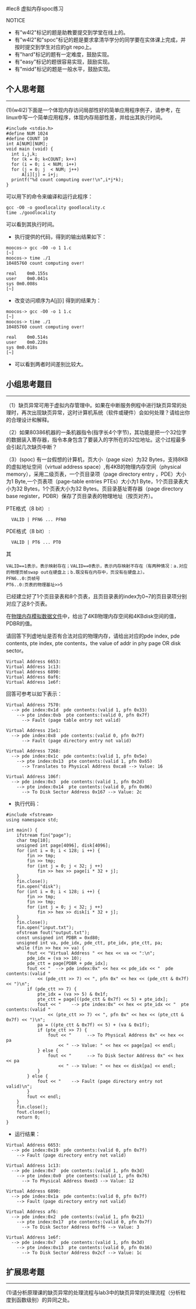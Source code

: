 #lec8 虚拟内存spoc练习


NOTICE
- 有"w4l2"标记的题是助教要提交到学堂在线上的。
- 有"w4l2"和"spoc"标记的题是要求拿清华学分的同学要在实体课上完成，并按时提交到学生对应的git repo上。
- 有"hard"标记的题有一定难度，鼓励实现。
- 有"easy"标记的题很容易实现，鼓励实现。
- 有"midd"标记的题是一般水平，鼓励实现。


## 个人思考题
---
(1)(w4l2)下面是一个体现内存访问局部性好的简单应用程序例子，请参考，在linux中写一个简单应用程序，体现内存局部性差，并给出其执行时间。
```
#include <stdio.h>
#define NUM 1024
#define COUNT 10
int A[NUM][NUM];
void main (void) {
  int i,j,k;
  for (k = 0; k<COUNT; k++)
  for (i = 0; i < NUM; i++)
  for (j = 0; j	 < NUM; j++)
      A[i][j] = i+j;
  printf("%d count computing over!\n",i*j*k);
}
```
可以用下的命令来编译和运行此程序：
```
gcc -O0 -o goodlocality goodlocality.c
time ./goodlocality
```
可以看到其执行时间。

- 执行提供的代码，得到的输出结果如下：
```
moocos-> gcc -O0 -o 1 1.c
[~]
moocos-> time ./1
10485760 count computing over!

real	0m0.155s
user	0m0.041s
sys	0m0.008s
[~]

```
- 改变访问顺序为A[j][i] 得到的结果为：
```
moocos-> gcc -O0 -o 1 1.c
[~]
moocos-> time ./1
10485760 count computing over!

real	0m0.514s
user	0m0.220s
sys	0m0.018s
[~]

```
- 可以看到两者时间差别比较大。

## 小组思考题目
----

（1）缺页异常可用于虚拟内存管理中。如果在中断服务例程中进行缺页异常的处理时，再次出现缺页异常，这时计算机系统（软件或硬件）会如何处理？请给出你的合理设计和解释。

（2）如果80386机器的一条机器指令(指字长4个字节)，其功能是把一个32位字的数据装入寄存器，指令本身包含了要装入的字所在的32位地址。这个过程最多会引起几次缺页中断？

（3）(spoc) 有一台假想的计算机，页大小（page size）为32 Bytes，支持8KB的虚拟地址空间（virtual address space）,有4KB的物理内存空间（physical memory），采用二级页表，一个页目录项（page directory entry ，PDE）大小为1 Byte,一个页表项（page-table entries
PTEs）大小为1 Byte，1个页目录表大小为32 Bytes，1个页表大小为32 Bytes。页目录基址寄存器（page directory base register，PDBR）保存了页目录表的物理地址（按页对齐）。

PTE格式（8 bit） :
```
  VALID | PFN6 ... PFN0
```
PDE格式（8 bit） :
```
  VALID | PT6 ... PT0
```
其
```
VALID==1表示，表示映射存在；VALID==0表示，表示内存映射不存在（有两种情况：a.对应的物理页帧swap out在硬盘上；b.既没有在内存中，页没有在硬盘上）。
PFN6..0:页帧号
PT6..0:页表的物理基址>>5
```

已经建立好了1个页目录表和8个页表，且页目录表的index为0~7的页目录项分别对应了这8个页表。

在[物理内存模拟数据文件](./04-1-spoc-memdiskdata.md)中，给出了4KB物理内存空间和4KBdisk空间的值，PDBR的值。

请回答下列虚地址是否有合法对应的物理内存，请给出对应的pde index, pde contents, pte index, pte contents，the value of addr in phy page OR disk sector。
```
Virtual Address 6653:
Virtual Address 1c13:
Virtual Address 6890:
Virtual Address 0af6:
Virtual Address 1e6f:
```

回答可参考以如下表示：
```
Virtual Address 7570:
  --> pde index:0x1d  pde contents:(valid 1, pfn 0x33)
    --> pte index:0xb  pte contents:(valid 0, pfn 0x7f)
      --> Fault (page table entry not valid)
      
Virtual Address 21e1:
  --> pde index:0x8  pde contents:(valid 0, pfn 0x7f)
      --> Fault (page directory entry not valid)

Virtual Address 7268:
  --> pde index:0x1c  pde contents:(valid 1, pfn 0x5e)
    --> pte index:0x13  pte contents:(valid 1, pfn 0x65)
      --> Translates to Physical Address 0xca8 --> Value: 16

Virtual Address 106f:
  --> pde index:0x3  pde contents:(valid 1, pfn 0x2d)
    --> pte index:0x14  pte contents:(valid 0, pfn 0x06)
      --> To Disk Sector Address 0x167 --> Value: 2c
```
- 执行代码：
```
#include <fstream>
using namespace std;

int main() {
    ifstream fin("page");
    char tmp[10];
    unsigned int page[4096], disk[4096];
    for (int i = 0; i < 128; i ++) {
        fin >> tmp;
        fin >> tmp;
        for (int j = 0; j < 32; j ++)
            fin >> hex >> page[i * 32 + j];
    }
    fin.close();
    fin.open("disk");
    for (int i = 0; i < 128; i ++) {
        fin >> tmp;
        fin >> tmp;
        for (int j = 0; j < 32; j ++)
            fin >> hex >> disk[i * 32 + j];
    }
    fin.close();
    fin.open("input.txt");
    ofstream fout("output.txt");
    const unsigned int PDBR = 0xd80;
    unsigned int va, pde_idx, pde_ctt, pte_idx, pte_ctt, pa;
    while (fin >> hex >> va) {
        fout << "Virtual Address " << hex << va << ":\n";
        pde_idx = (va >> 10);
        pde_ctt = page[PDBR + pde_idx];
        fout << "  --> pde index:0x" << hex << pde_idx << "  pde contents:(valid " 
            << (pde_ctt >> 7) << ", pfn 0x" << hex << (pde_ctt & 0x7f) << ")\n";
        if (pde_ctt >> 7) {
            pte_idx = (va >> 5) & 0x1f;
            pte_ctt = page[((pde_ctt & 0x7f) << 5) + pte_idx];
            fout << "    --> pte index:0x" << hex << pte_idx << "  pte contents:(valid "
                << (pte_ctt >> 7) << ", pfn 0x" << hex << (pte_ctt & 0x7f) << ")\n";
            pa = ((pte_ctt & 0x7f) << 5) + (va & 0x1f);
            if (pte_ctt >> 7) {
                fout << "      --> To Physical Address 0x" << hex << pa
                    << " --> Value: " << hex << page[pa] << endl;
            } else {
                fout << "      --> To Disk Sector Address 0x" << hex << pa
                    << " --> Value: " << hex << disk[pa] << endl;
            }        
        } else {
            fout << "    --> Fault (page directory entry not valid)\n";
        }       
        fout << endl;
    }    
    fin.close();
    fout.close();
    return 0;   
}  
```
- 运行结果：
```
Virtual Address 6653:
  --> pde index:0x19  pde contents:(valid 0, pfn 0x7f)
    --> Fault (page directory entry not valid)

Virtual Address 1c13:
  --> pde index:0x7  pde contents:(valid 1, pfn 0x3d)
    --> pte index:0x0  pte contents:(valid 1, pfn 0x76)
      --> To Physical Address 0xed3 --> Value: 12

Virtual Address 6890:
  --> pde index:0x1a  pde contents:(valid 0, pfn 0x7f)
    --> Fault (page directory entry not valid)

Virtual Address af6:
  --> pde index:0x2  pde contents:(valid 1, pfn 0x21)
    --> pte index:0x17  pte contents:(valid 0, pfn 0x7f)
      --> To Disk Sector Address 0xff6 --> Value: 3

Virtual Address 1e6f:
  --> pde index:0x7  pde contents:(valid 1, pfn 0x3d)
    --> pte index:0x13  pte contents:(valid 0, pfn 0x16)
      --> To Disk Sector Address 0x2cf --> Value: 1c

```

## 扩展思考题
---
(1)请分析原理课的缺页异常的处理流程与lab3中的缺页异常的处理流程（分析粒度到函数级别）的异同之处。
